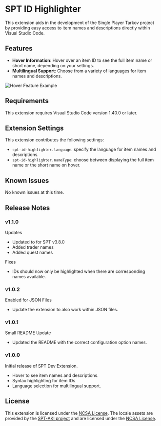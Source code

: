# SPT ID Highlighter

This extension aids in the development of the Single Player Tarkov project by providing easy access to item names and descriptions directly within Visual Studio Code.

## Features

- **Hover Information**: Hover over an item ID to see the full item name or short name, depending on your settings.
- **Multilingual Support**: Choose from a variety of languages for item names and descriptions.

![Hover Feature Example](https://github.com/refringe/spt-id-highlighter/blob/main/images/example.gif?raw=true)

## Requirements

This extension requires Visual Studio Code version 1.40.0 or later.

## Extension Settings

This extension contributes the following settings:

- `spt-id-highlighter.language`: specify the language for item names and descriptions.
- `spt-id-highlighter.nameType`: choose between displaying the full item name or the short name on hover.

## Known Issues

No known issues at this time.

## Release Notes

### v1.1.0

Updates

- Updated to for SPT v3.8.0
- Added trader names
- Added quest names

Fixes

- IDs should now only be highlighted when there are corresponding names available.

### v1.0.2

Enabled for JSON Files

- Update the extension to also work within JSON files.

### v1.0.1

Small README Update

- Updated the README with the correct configuration option names.

### v1.0.0

Initial release of SPT Dev Extension.

- Hover to see item names and descriptions.
- Syntax highlighting for item IDs.
- Language selection for multilingual support.

## License

This extension is licensed under the [NCSA License](LICENSE). The locale assets are provided by the [SPT-AKI project](https://dev.sp-tarkov.com/SPT-AKI/Server) and are licensed under the [NCSA License](assets/database/locales/LICENSE).
